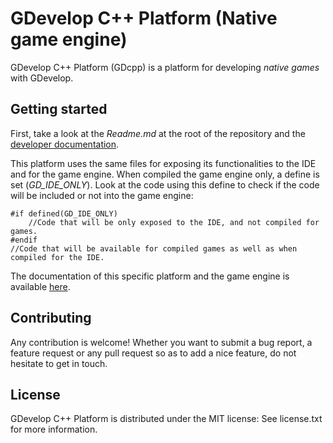 GDevelop C++ Platform (Native game engine)
=========================

GDevelop C++ Platform (GDcpp) is a platform for developing *native games* with GDevelop.

Getting started
---------------

First, take a look at the *Readme.md* at the root of the repository and the [developer documentation](https://docs.gdevelop-app.com/).

This platform uses the same files for exposing its functionalities to the IDE and for the game engine. When compiled the game engine only, a define is set (*GD_IDE_ONLY*). Look at the code using this define to check if the code will be included or not into the game engine:

    #if defined(GD_IDE_ONLY)
        //Code that will be only exposed to the IDE, and not compiled for games.
    #endif
    //Code that will be available for compiled games as well as when compiled for the IDE.


The documentation of this specific platform and the game engine is available [here](https://docs.gdevelop-app.com/GDCpp%20Documentation).

Contributing
------------

Any contribution is welcome! Whether you want to submit a bug report, a feature request
or any pull request so as to add a nice feature, do not hesitate to get in touch.

License
-------

GDevelop C++ Platform is distributed under the MIT license: See license.txt for
more information.

